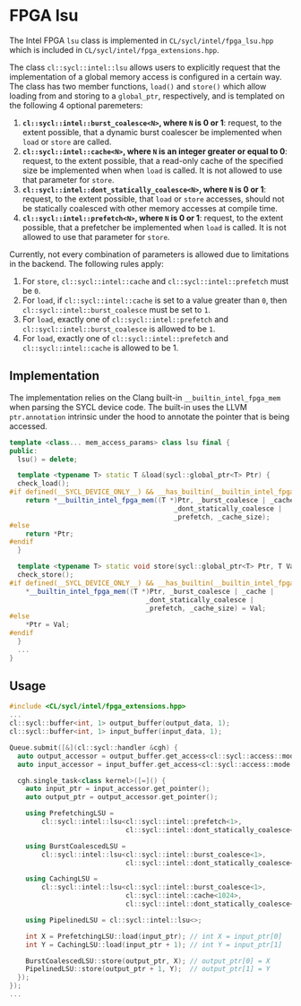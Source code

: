 
# FPGA lsu

The Intel FPGA `lsu` class is implemented in `CL/sycl/intel/fpga_lsu.hpp` which
is included in `CL/sycl/intel/fpga_extensions.hpp`.

The class `cl::sycl::intel::lsu` allows users to explicitly request that the
implementation of a global memory access is configured in a certain way. The
class has two member functions, `load()` and `store()` which allow loading from
and storing to a `global_ptr`, respectively, and is templated on the following
4 optional paremeters:

1.  **`cl::sycl::intel::burst_coalesce<N>`, where `N` is 0 or 1**: request, to
the extent possible, that a dynamic burst coalescer be implemented when `load`
or `store` are called.
2. **`cl::sycl::intel::cache<N>`, where `N` is an integer greater or equal to
0**: request, to the extent possible, that a read-only cache of the specified
size be implemented when when `load` is called. It is not allowed to use that
parameter for `store`.
3. **`cl::sycl::intel::dont_statically_coalesce<N>`, where `N` is 0 or 1**:
request, to the extent possible, that `load` or `store` accesses, should not be
statically coalesced with other memory accesses at compile time.
4. **`cl::sycl::intel::prefetch<N>`, where `N` is 0 or 1**: request, to the
extent possible, that a prefetcher be implemented when `load` is called. It is
not allowed to use that parameter for `store`.

Currently, not every combination of parameters is allowed due to limitations in
the backend. The following rules apply:
1. For `store`, `cl::sycl::intel::cache` and `cl::sycl::intel::prefetch` must
be `0`.
2. For `load`, if `cl::sycl::intel::cache` is set to a value greater than `0`,
then `cl::sycl::intel::burst_coalesce` must be set to `1`.
3. For `load`, exactly one of `cl::sycl::intel::prefetch` and
`cl::sycl::intel::burst_coalesce` is allowed to be `1`.
4. For `load`, exactly one of `cl::sycl::intel::prefetch` and
`cl::sycl::intel::cache` is allowed to be 1.

## Implementation

The implementation relies on the Clang built-in `__builtin_intel_fpga_mem` when
parsing the SYCL device code. The built-in uses the LLVM `ptr.annotation`
intrinsic under the hood to annotate the pointer that is being accessed.
```c++
template <class... mem_access_params> class lsu final {
public:
  lsu() = delete;

  template <typename T> static T &load(sycl::global_ptr<T> Ptr) {
  check_load();
#if defined(__SYCL_DEVICE_ONLY__) && __has_builtin(__builtin_intel_fpga_mem)
    return *__builtin_intel_fpga_mem((T *)Ptr, _burst_coalesce | _cache |
                                         _dont_statically_coalesce |
                                         _prefetch, _cache_size);
#else
    return *Ptr;
#endif
  }

  template <typename T> static void store(sycl::global_ptr<T> Ptr, T Val) {
  check_store();
#if defined(__SYCL_DEVICE_ONLY__) && __has_builtin(__builtin_intel_fpga_mem)
    *__builtin_intel_fpga_mem((T *)Ptr, _burst_coalesce | _cache |
                                  _dont_statically_coalesce |
                                  _prefetch, _cache_size) = Val;
#else
    *Ptr = Val;
#endif
  }
  ...
}
```

## Usage

```c++
#include <CL/sycl/intel/fpga_extensions.hpp>
...
cl::sycl::buffer<int, 1> output_buffer(output_data, 1);
cl::sycl::buffer<int, 1> input_buffer(input_data, 1);

Queue.submit([&](cl::sycl::handler &cgh) {
  auto output_accessor = output_buffer.get_access<cl::sycl::access::mode::write>(cgh);
  auto input_accessor = input_buffer.get_access<cl::sycl::access::mode::read>(cgh);

  cgh.single_task<class kernel>([=]() {
    auto input_ptr = input_accessor.get_pointer();
    auto output_ptr = output_accessor.get_pointer();

    using PrefetchingLSU =
        cl::sycl::intel::lsu<cl::sycl::intel::prefetch<1>,
                             cl::sycl::intel::dont_statically_coalesce<1>>;

    using BurstCoalescedLSU =
        cl::sycl::intel::lsu<cl::sycl::intel::burst_coalesce<1>,
                             cl::sycl::intel::dont_statically_coalesce<1>>;

    using CachingLSU =
        cl::sycl::intel::lsu<cl::sycl::intel::burst_coalesce<1>,
                             cl::sycl::intel::cache<1024>,
                             cl::sycl::intel::dont_statically_coalesce<0>>;

    using PipelinedLSU = cl::sycl::intel::lsu<>;

    int X = PrefetchingLSU::load(input_ptr); // int X = input_ptr[0]
    int Y = CachingLSU::load(input_ptr + 1); // int Y = input_ptr[1]

    BurstCoalescedLSU::store(output_ptr, X); // output_ptr[0] = X
    PipelinedLSU::store(output_ptr + 1, Y);  // output_ptr[1] = Y
  });
});
...
```
